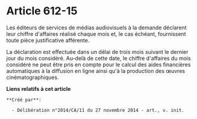 # Article 612-15

Les éditeurs de services de médias audiovisuels à la demande déclarent leur chiffre d'affaires réalisé chaque mois et, le cas
échéant, fournissent toute pièce justificative afférente. 

La déclaration est effectuée dans un délai de trois mois suivant le dernier jour du mois considéré. Au-delà de cette date, le
chiffre d'affaires du mois considéré ne peut être pris en compte pour le calcul des aides financières automatiques à la
diffusion en ligne ainsi qu'à la production des œuvres cinématographiques.

**Liens relatifs à cet article**

	**Créé par**:

	  - Délibération n°2014/CA/11 du 27 novembre 2014 - art., v. init.
